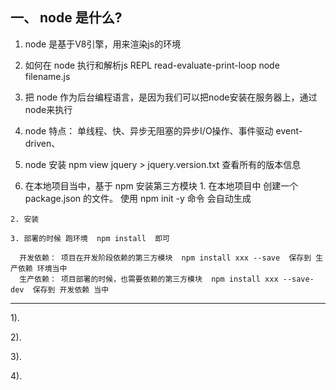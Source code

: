 ## 一、 node 是什么?
  1. node 是基于V8引擎，用来渲染js的环境

  2. 如何在 node 执行和解析js
    REPL  read-evaluate-print-loop
    node filename.js

  3. 把 node 作为后台编程语言，是因为我们可以把node安装在服务器上，通过node来执行

  4. node 特点： 单线程、快、异步无阻塞的异步I/O操作、事件驱动 event-driven、

  5. node 安装 npm view jquery > jquery.version.txt 查看所有的版本信息

  6. 在本地项目当中，基于 npm 安装第三方模块
    1. 在本地项目中 创建一个 package.json 的文件。 使用 npm init -y 命令 会自动生成

    2. 安装

    3. 部署的时候 跑环境  npm install  即可

      开发依赖： 项目在开发阶段依赖的第三方模块  npm install xxx --save  保存到 生产依赖 环境当中
      生产依赖： 项目部署的时候，也需要依赖的第三方模块  npm install xxx --save-dev  保存到 开发依赖 当中

---

1).

2).

3).

4).
